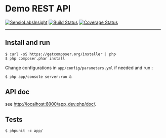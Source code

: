 # Demo REST API

[![SensioLabsInsight](https://insight.sensiolabs.com/projects/51a77b1b-c6bd-4dde-8b7f-563a7ab3036f/mini.png)](https://insight.sensiolabs.com/projects/51a77b1b-c6bd-4dde-8b7f-563a7ab3036f)
[![Build Status](https://travis-ci.org/jlagneau/demo-rest-api.svg)](https://travis-ci.org/jlagneau/demo-rest-api)
[![Coverage Status](https://img.shields.io/coveralls/jlagneau/demo-rest-api.svg)](https://coveralls.io/r/jlagneau/demo-rest-api)

---

## Install and run

    $ curl -sS https://getcomposer.org/installer | php
    $ php composer.phar install

Change configurations in `app/config/parameters.yml` if needed and run :

    $ php app/console server:run &

## API doc

see [http://localhost:8000/app_dev.php/doc/](http://localhost:8000/app_dev.php/doc/).

## Tests

    $ phpunit -c app/
